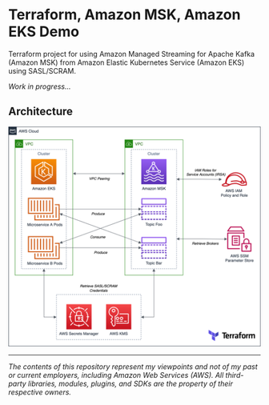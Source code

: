 # Terraform, Amazon MSK, Amazon EKS Demo

Terraform project for using Amazon Managed Streaming for Apache Kafka (Amazon MSK) from Amazon Elastic Kubernetes Service (Amazon EKS) using SASL/SCRAM.

_Work in progress..._


## Architecture

![Diagram](./pics/EKS-MSK.png)

---

<i>The contents of this repository represent my viewpoints and not of my past or current employers, including Amazon Web Services (AWS). All third-party libraries, modules, plugins, and SDKs are the property of their respective owners.</i>
